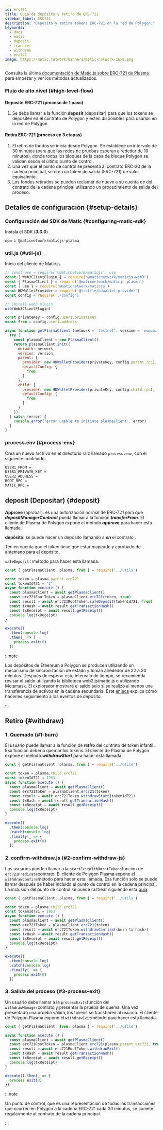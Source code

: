 ```yaml
---
id: erc721
title: Guía de depósito y retiro de ERC-721
sidebar_label: ERC721
description: "Deposita y retira tokens ERC-721 en la red de Polygon."
keywords:
  - docs
  - matic
  - deposit
  - transfer
  - withdraw
  - erc721
image: https://matic.network/banners/matic-network-16x9.png
---
```


Consulta la última [documentación de Matic.js sobre ERC-721 de Plasma](https://maticnetwork.github.io/matic.js/docs/plasma/erc721/) para empezar y ver los métodos actualizados.

### Flujo de alto nivel {#high-level-flow}

#### **Deposite ERC-721 (proceso de 1 paso)**

1. Se debe llamar a la función **deposit** (depositar) para que los tokens se depositen en el contrato de Polygon y estén disponibles para usarlos en la red de Polygon.

#### **Retira ERC-721 (proceso en 3 etapas)**

1. El retiro de fondos se inicia desde Polygon. Se establece un intervalo de 30 minutos (para que las redes de pruebas esperan alrededor de 10 minutos), donde todos los bloques de la capa de bloque Polygon se validan desde el último punto de control.
2. Una vez que el punto de control se presenta al contrato ERC-20 de la cadena principal, se crea un token de salida (ERC-721) de valor equivalente.
3. Los fondos retirados se pueden reclamar de nuevo a su cuenta de  del contrato de la cadena principal utilizando un procedimiento de salida del proceso.

## Detalles de configuración {#setup-details}

### Configuración del SDK de Matic {#configuring-matic-sdk}

Instala el SDK (**_3.0.0_**)

```bash
npm i @maticnetwork/maticjs-plasma
```

### util.js {#util-js}

Inicio del cliente de Matic.js

```js
// const use = require('@maticnetwork/maticjs').use
const { Web3ClientPlugin } = require('@maticnetwork/maticjs-web3')
const { PlasmaClient } = require('@maticnetwork/maticjs-plasma')
const { use } = require('@maticnetwork/maticjs')
const HDWalletProvider = require('@truffle/hdwallet-provider')
const config = require('./config')

// install web3 plugin
use(Web3ClientPlugin)

const privateKey = config.user1.privateKey
const from = config.user1.address

async function getPlasmaClient (network = 'testnet', version = 'mumbai') {
  try {
    const plasmaClient = new PlasmaClient()
    return plasmaClient.init({
      network: network,
      version: version,
      parent: {
        provider: new HDWalletProvider(privateKey, config.parent.rpc),
        defaultConfig: {
          from
        }
      },
      child: {
        provider: new HDWalletProvider(privateKey, config.child.rpc),
        defaultConfig: {
          from
        }
      }
    })
  } catch (error) {
    console.error('error unable to initiate plasmaClient', error)
  }
}
```

### process.env {#process-env}

Crea un nuevo archivo en el directorio raíz llamado `process.env`, con el siguiente contenido:

```bash
USER1_FROM =
USER1_PRIVATE_KEY =
USER2_ADDRESS =
ROOT_RPC =
MATIC_RPC =
```

## deposit (Depositar) {#deposit}

**Approve** (aprobar): es una autorización normal de ERC-721 para que **_depositManagerContract_** pueda llamar a la función **_transferFrom_**. El cliente de Plasma de Polygon expone el método **_approve_** para hacer esta llamada.

**depósito**: se puede hacer un depósito llamando a  **_en_** el contrato .

Ten en cuenta que el token tiene que estar mapeado y aprobado de antemano para el depósito.

`safeDeposit()`método para hacer esta llamada.

```js
const { getPlasmaClient, plasma, from } = require('../utils')

const token = plasma.parent.erc721
const tokenId721 = '2'
async function execute () {
  const plasmaClient = await getPlasmaClient()
  const erc721RootToken = plasmaClient.erc721(token, true)
  const result = await erc721RootToken.safeDeposit(tokenId721, from)
  const txHash = await result.getTransactionHash()
  const txReceipt = await result.getReceipt()
  console.log(txReceipt)
}

execute()
  .then(console.log)
  .then(_ => {
    process.exit(0)
  })

```

:::note

Los depósitos de Ethereum a Polygon se producen utilizando un mecanismo de sincronización de estado y toman alrededor de 22 a 30 minutos. Después de esperar este intervalo de tiempo, se recomienda revisar el saldo utilizando la biblioteca web3.js/matic.js o utilizando Metamask. El explorador mostrará el saldo solo si se realizó al menos una transferencia de activos en la cadena secundaria. Este [enlace](/docs/develop/ethereum-polygon/plasma/deposit-withdraw-event-plasma) explica cómo hacerles seguimiento a los eventos de depósito.

:::

## Retiro {#withdraw}

### 1. Quemado {#1-burn}

El usuario puede llamar a la función de **_retiro_** del contrato de token infantil **_._** Esa función debería quemar los tokens. El cliente de Plasma de Polygon expone el método **_withdrawStart_** para hacer esta llamada.

```js
const { getPlasmaClient, plasma, from } = require('../utils')

const token = plasma.child.erc721
const tokenId721 = 1963
async function execute () {
  const plasmaClient = await getPlasmaClient()
  const erc721Token = plasmaClient.erc721(token)
  const result = await erc721Token.withdrawStart(tokenId721)
  const txHash = await result.getTransactionHash()
  const txReceipt = await result.getReceipt()
  console.log(txReceipt)
}

execute()
  .then(console.log)
  .catch(console.log)
  .finally(_ => {
    process.exit(0)
  })
```

### 2. confirm-withdraw.js {#2-confirm-withdraw-js}

Los usuarios pueden llamar a la `startExitWithBurntTokens`función de `erc721Predicate`contrato. El cliente de Polygon Plasma expone el `withdrawConfirm`método para hacer esta llamada. Esa función solo se puede llamar después de haber incluido el punto de control en la cadena principal. La inclusión del punto de control se puede rastrear siguiendo esta [guía](/docs/develop/ethereum-polygon/plasma/deposit-withdraw-event-plasma#checkpoint-events).


```js
const { getPlasmaClient, plasma, from } = require('../utils')

const token = plasma.child.erc721
const tokenId721 = 1963
async function execute () {
  const plasmaClient = await getPlasmaClient()
  const erc721Token = plasmaClient.erc721(token)
  const result = await erc721Token.withdrawConfirm(<burn tx hash>)
  const txHash = await result.getTransactionHash()
  const txReceipt = await result.getReceipt()
  console.log(txReceipt)
}

execute()
  .then(console.log)
  .catch(console.log)
  .finally(_ => {
    process.exit(0)
  })
```

### 3. Salida del proceso {#3-process-exit}

Un usuario debe llamar a la `processExits`función del `withdrawManager`contrato y presentar la prueba de quema. Una vez presentado una prueba válida, los tokens se transfieren al usuario. El cliente de Polygon Plasma expone el `withdrawExit`método para hacer esta llamada.

```js
const { getPlasmaClient, from, plasma } = require('../utils')

async function execute () {
  const plasmaClient = await getPlasmaClient()
  const erc721RootToken = plasmaClient.erc721(plasma.parent.erc721, true)
  const result = await erc721RootToken.withdrawExit()
  const txHash = await result.getTransactionHash()
  const txReceipt = await result.getReceipt()
  console.log(txReceipt)
}

execute().then(_ => {
  process.exit(0)
})
```

:::note

Un punto de control, que es una representación de todas las transacciones que ocurren en Polygon a la cadena ERC-721 cada 30 minutos, se somete regularmente al contrato de la cadena principal.

:::
